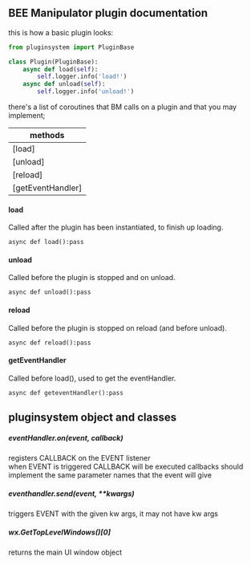 BEE Manipulator plugin documentation
-

this is how a basic plugin looks:

```python
from pluginsystem import PluginBase

class Plugin(PluginBase):
    async def load(self):
        self.logger.info('load!')
    async def unload(self):
        self.logger.info('unload!')
```

there's a list of coroutines that BM calls on a plugin and that you may implement;

|methods|
|-------|
|[load]|
|[unload]|
|[reload]|
|[getEventHandler]|


#### load
Called after the plugin has been instantiated, to finish up loading.
```
async def load():pass
```

#### unload
Called before the plugin is stopped and on unload.
```
async def unload():pass
```

#### reload
Called before the plugin is stopped on reload (and before unload).
```
async def reload():pass
```

#### getEventHandler
Called before load(), used to get the eventHandler.
```
async def geteventHandler():pass
```

pluginsystem object and classes
-

##### eventHandler.on(event, callback)
registers CALLBACK on the EVENT listener<br>
when EVENT is triggered CALLBACK will be executed
callbacks should implement the same parameter names that the event will give

##### eventhandler.send(event, **kwargs)
triggers EVENT with the given kw args, it may not have kw args


##### wx.GetTopLevelWindows()[0]
returns the main UI window object